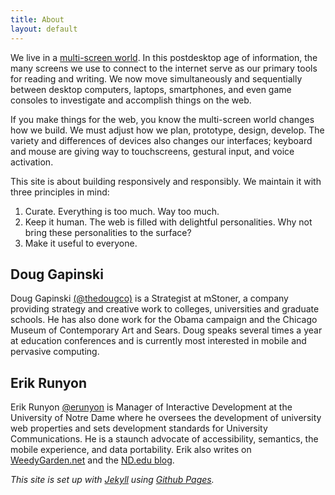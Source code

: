 ```yaml
---
title: About
layout: default
---
```

We live in a [multi-screen world](http://www.google.com/think/research-studies/the-new-multi-screen-world-study.html). In this postdesktop age of information, the many screens we use to connect to the internet serve as our primary tools for reading and writing. We now move simultaneously and sequentially between desktop computers, laptops, smartphones, and even game consoles to investigate and accomplish things on the web. 

If you make things for the web, you know the multi-screen world changes how we build. We must adjust how we plan, prototype, design, develop. The variety and differences of devices also changes our interfaces; keyboard and mouse are giving way to touchscreens, gestural input, and voice activation. 

This site is about building responsively and responsibly. We maintain it with three principles in mind:  
1. Curate. Everything is too much. Way too much.  
2. Keep it human. The web is filled with delightful personalities. Why not bring these personalities to the surface?  
3. Make it useful to everyone.

## Doug Gapinski
Doug Gapinski [(@thedougco)](http://www.twitter.com/thedougco) is a Strategist at mStoner, a company providing strategy and creative work to colleges, universities and graduate schools. He has also done work for the Obama campaign and the Chicago Museum of Contemporary Art and Sears. Doug speaks several times a year at education conferences and is currently most interested in mobile and pervasive computing.

## Erik Runyon
Erik Runyon [@erunyon](http://www.twitter.com/erunyon) is Manager of Interactive Development at the University of Notre Dame where he oversees the development of university web properties and sets development standards for University Communications. He is a staunch advocate of accessibility, semantics, the mobile experience, and data portability. Erik also writes on [WeedyGarden.net](http://www.weedygarden.net/) and the [ND.edu blog](http://blogs.nd.edu/nddotedu/).

*This site is set up with [Jekyll](https://github.com/mojombo/jekyll) using [Github Pages](http://pages.github.com/).*